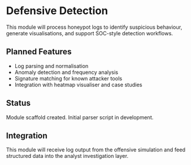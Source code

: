 # Defensive Detection

This module will process honeypot logs to identify suspicious behaviour, generate visualisations, and support SOC-style detection workflows.

## Planned Features

- Log parsing and normalisation  
- Anomaly detection and frequency analysis  
- Signature matching for known attacker tools  
- Integration with heatmap visualiser and case studies

## Status

Module scaffold created. Initial parser script in development.

## Integration

This module will receive log output from the offensive simulation and feed structured data into the analyst investigation layer.

